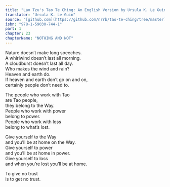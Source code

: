 ```yaml
---
title: "Lao Tzu's Tao Te Ching: An English Version by Ursula K. Le Guin"
translator: "Ursula K. Le Guin"
source: "[github.com](https://github.com/nrrb/tao-te-ching/tree/master)"
isbn: "978-1-59030-744-1"
part: 1
chapter: 23
chapterName: "NOTHING AND NOT"
---
```

Nature doesn’t make long speeches.  
A whirlwind doesn’t last all morning.  
A cloudburst doesn’t last all day.  
Who makes the wind and rain?  
Heaven and earth do.  
If heaven and earth don’t go on and on,  
certainly people don’t need to.  

The people who work with Tao  
are Tao people,  
they belong to the Way.  
People who work with power  
belong to power.  
People who work with loss  
belong to what’s lost.  

Give yourself to the Way  
and you’ll be at home on the Way.  
Give yourself to power  
and you’ll be at home in power.  
Give yourself to loss  
and when you’re lost you’ll be at home.  

To give no trust  
is to get no trust.